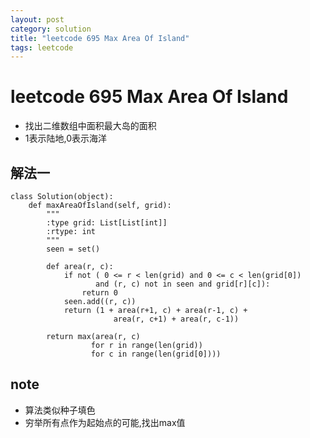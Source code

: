 ```yaml
---
layout: post
category: solution
title: "leetcode 695 Max Area Of Island"
tags: leetcode
---
```


# leetcode 695 Max Area Of Island

* 找出二维数组中面积最大岛的面积
* 1表示陆地,0表示海洋

## 解法一
```
class Solution(object):
    def maxAreaOfIsland(self, grid):
        """
        :type grid: List[List[int]]
        :rtype: int
        """
        seen = set()
        
        def area(r, c):
            if not ( 0 <= r < len(grid) and 0 <= c < len(grid[0])
                   and (r, c) not in seen and grid[r][c]):
                return 0
            seen.add((r, c))
            return (1 + area(r+1, c) + area(r-1, c) +
                       area(r, c+1) + area(r, c-1))
        
        return max(area(r, c)
                  for r in range(len(grid))
                  for c in range(len(grid[0])))
```

## note

* 算法类似种子填色
* 穷举所有点作为起始点的可能,找出max值
